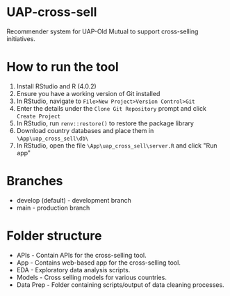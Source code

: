 # UAP-cross-sell
Recommender system for UAP-Old Mutual to support cross-selling initiatives.

# How to run the tool
1. Install RStudio and R (4.0.2)
2. Ensure you have a working version of Git installed
3. In RStudio, navigate to `File>New Project>Version Control>Git`
4. Enter the details under the `Clone Git Repository` prompt and click `Create Project`
6. In RStudio, run `renv::restore()` to restore the package library
7. Download country databases and place them in `\App\uap_cross_sell\db\`
8. In RStudio, open the file `\App\uap_cross_sell\server.R` and click "Run app"

# Branches
* develop (default) - development branch
* main - production branch

# Folder structure
* APIs - Contain APIs for the cross-selling tool.
* App - Contains web-based app for the cross-selling tool.
* EDA - Exploratory data analysis scripts.
* Models - Cross selling models for various countries.
* Data Prep - Folder containing scripts/output of data cleaning processes.
